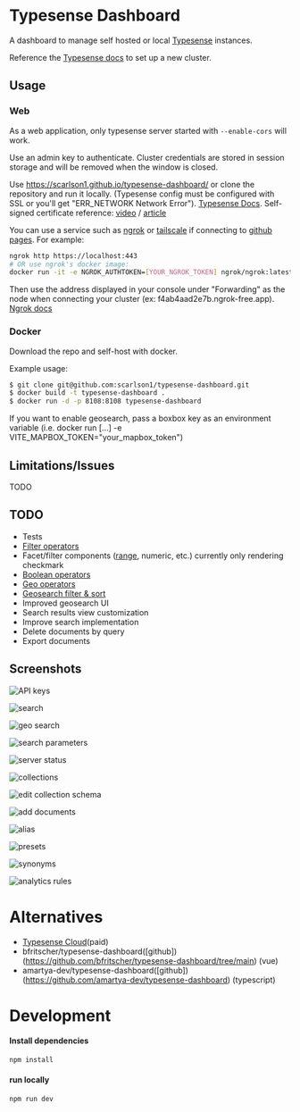# Typesense Dashboard

A dashboard to manage self hosted or local [Typesense](https://typesense.org/) instances.

Reference the [Typesense docs](https://typesense.org/docs/guide/install-typesense.html) to set up a new cluster.

## Usage

### Web

As a web application, only typesense server started with `--enable-cors` will work.

Use an admin key to authenticate. Cluster credentials are stored in session storage and will be removed when the window is closed.

Use https://scarlson1.github.io/typesense-dashboard/ or clone the repository and run it locally. (Typesense config must be configured with SSL or you'll get "ERR_NETWORK Network Error"). [Typesense Docs](https://typesense.org/docs/29.0/api/server-configuration.html#ssl-https). Self-signed certificate reference: [video](https://www.youtube.com/watch?v=sR4_YISXNZE) / [article](https://deliciousbrains.com/ssl-certificate-authority-for-local-https-development/)

You can use a service such as [ngrok](https://ngrok.com/) or [tailscale](https://tailscale.com/) if connecting to [github pages](https://scarlson1.github.io/typesense-dashboard/). For example:

```bash
ngrok http https://localhost:443
# OR use ngrok's docker image:
docker run -it -e NGROK_AUTHTOKEN=[YOUR_NGROK_TOKEN] ngrok/ngrok:latest http host.docker.internal:443
```

Then use the address displayed in your console under "Forwarding" as the node when connecting your cluster (ex: f4ab4aad2e7b.ngrok-free.app). [Ngrok docs](https://ngrok.com/docs/using-ngrok-with/docker/)

### Docker

Download the repo and self-host with docker.

Example usage:

```bash
$ git clone git@github.com:scarlson1/typesense-dashboard.git
$ docker build -t typesense-dashboard .
$ docker run -d -p 8108:8108 typesense-dashboard
```

If you want to enable geosearch, pass a boxbox key as an environment variable (i.e. docker run [...] -e VITE_MAPBOX_TOKEN="your_mapbox_token")

<!-- To use the latest pre-built image:

```bash
docker pull spencercarlson/typesense-dashboard
# or
docker run -d -p 443:443 spencercarlson/typesense-dashboard
```

To use the latest pre-built docker image:
```bash
docker run -d -p 443:443 ghcr.io/scarlson1/typesense-dashboard:latest
```

```bash
docker run -d -p 80:80 ghcr.io/scarlson1/typesense-dashboard:latest
```

If you have trouble connecting, trying ngrok.
option 1) ngrok http https://localhost:443
option 2) https://ngrok.com/docs/using-ngrok-with/docker/
-->

## Limitations/Issues

TODO

## TODO

- Tests
- [Filter operators](https://typesense.org/docs/guide/tips-for-filtering.html#available-operators)
- Facet/filter components ([range](https://typesense.org/docs/29.0/api/search.html#facet-ranges), numeric, etc.) currently only rendering checkmark
- [Boolean operators](https://typesense.org/docs/guide/tips-for-filtering.html#boolean-operations)
- [Geo operators](https://typesense.org/docs/guide/tips-for-filtering.html#filtering-geopoints)
- [Geosearch filter & sort](https://typesense.org/docs/29.0/api/geosearch.html#searching-within-a-radius)
- Improved geosearch UI
- Search results view customization
- Improve search implementation
- Delete documents by query
- Export documents

## Screenshots

![API keys](docs/images/api_keys.png)

![search](docs/images/search.png)

![geo search](docs/images/geosearch.png)

![search parameters](docs/images/search_params.png)

![server status](docs/images/server_status.png)

![collections](docs/images/collections.png)

![edit collection schema](docs/images/edit_collection.png)

![add documents](docs/images/add_documents.png)

![alias](docs/images/alias.png)

![presets](docs/images/presets.png)

![synonyms](docs/images/synonyms.png)

![analytics rules](docs/images/analytics_rules.png)

# Alternatives

- [Typesense Cloud](https://cloud.typesense.org/)(paid)
- bfritscher/typesense-dashboard([github])(https://github.com/bfritscher/typesense-dashboard/tree/main) (vue)
- amartya-dev/typesense-dashboard([github])(https://github.com/amartya-dev/typesense-dashboard) (typescript)

# Development

#### Install dependencies

```bash
npm install
```

#### run locally

```bash
npm run dev
```
